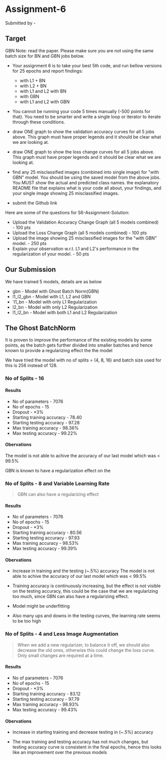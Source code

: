 # Assignment-6

 Submitted by - 

## Target  

GBN Note: read the paper. Please make sure you are not using the same batch size for BN and GBN jobs below. 

- Your assignment 6 is to take your best 5th code, and run bellow versions for 25 epochs and report findings:
  - with L1 + BN
  - with L2 + BN
  - with L1 and L2 with BN
  - with GBN
  - with L1 and L2 with GBN

- You cannot be running your code 5 times manually (-500 points for that). You need to be smarter and write a single loop or iterator to iterate through these conditions.
- draw ONE graph to show the validation accuracy curves for all 5 jobs above. This graph must have proper legends and it should be clear what we are looking at.
- draw ONE graph to show the loss change curves for all 5 jobs above. This graph must have proper legends and it should be clear what we are looking at.
- find any 25 misclassified images (combined into single image) for "with GBN" model. You should be using the saved model from the above jobs.  You MUST show the actual and predicted class names.
the explanatory README file that explains what is your code all about, your findings, and your single image showing 25 misclassified images.
- submit the Github link
 
Here are some of the questions for S6-Assignment-Solution:

- Upload the Validation Accuracy Change Graph (all 5 models combined) - 100 pts
- Upload the Loss Change Graph (all 5 models combined) - 100 pts
- Upload the image showing 25 misclassified images for the "with GBN" model. - 250 pts
- Explain your observation w.r.t. L1 and L2's performance in the regularization of your model. - 50 pts

## Our Submission

We have trained 5 models, details are as below


  - gbn - Model with Ghost Batch Norm(GBN)
  - l1_l2_gbn - Model with L1, L2 and GBN
  - 'l1_bn - Model with only L1 Regularization
  - l2_bn - Model with only L2 Regularization
  - l1_l2_bn - Model with both L1 and L2 Regularization


## The Ghost BatchNorm

It is proven to improve the performance of the existing models by some points, as the batch gets further divided into smaller batches and hence known to provide a regularizing effect the the model

We have tried the model with no of splits = (4, 8, 16) and batch size used for this is 256 instead of 128.

### No of Splits - 16

#### Results

- No of parameters - 7076
- No of epochs - 15
- Dropout - *3%
- Starting training accuracy - 78.40
- Starting testing accuracy - 97.28
- Max training accuracy - 98.36%
- Max testing accuracy - 99.22%

#### Obervations

The model is not able to achive the accuracy of our last model which was < 99.5%

GBN is known to have a regularization effect on the 

### No of Splits - 8 and Variable Learning Rate

> GBN can also have a regularizing effect

#### Results

- No of parameters - 7076
- No of epochs - 15
- Dropout - *3%
- Starting training accuracy - 80.56
- Starting testing accuracy - 97.93
- Max training accuracy - 98.53%
- Max testing accuracy - 99.39%

#### Obervations

- Increase in training and the testing (~.5%) accuracy 
The model is not able to achive the accuracy of our last model which was < 99.5%
- Training accuracy is continuously increasing, but the effect is not visible on the testing accuracy, this could be the case that we are regularizing too  much, since GBN can also have a regularizing effect.

- Model might be underfitting

- Also many ups and downs in the testing curves, the learning rate seems to be too high

### No of Splits - 4 and Less Image Augmentation

> When we add a new regularizer, to balance it off, we should also decrease the old ones, otherwise this could change the loss curve. Only small changes are required at a time.

#### Results

- No of parameters - 7076
- No of epochs - 15
- Dropout - *3%
- Starting training accuracy - 83.12
- Starting testing accuracy - 97.79
- Max training accuracy - 98.93%
- Max testing accuracy - 99.43%

#### Obervations

- Increase in starting training and decrease testing in (~.5%) accuracy 

- The max training and testing accuracy has not much changes, but testing accuracy curve is consistent in the final epochs, hence this looks like an improvement over the previous models


